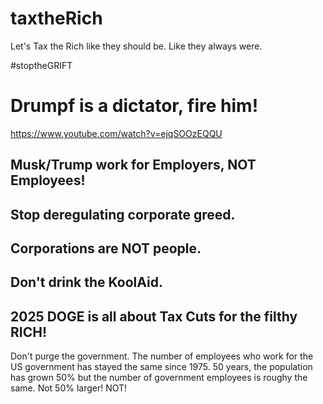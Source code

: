 # taxtheRich
Let's Tax the Rich like they should be. Like they always were. 

#stoptheGRIFT

# Drumpf is a dictator, fire him!

https://www.youtube.com/watch?v=ejqSOOzEQQU

<H2>Musk/Trump work for Employers, NOT Employees!</H2>
<h2>Stop deregulating corporate greed.</h2>
<h2>Corporations are NOT people.</h2>
<h2>Don't drink the KoolAid.</h2>

<h2>2025 DOGE is all about Tax Cuts for the filthy RICH!</h2>
Don't purge the government. The number of employees who work for the US government has stayed the same since 1975. 50 years, the population has grown 50% but the number of government employees is roughy the same. Not 50% larger! NOT!



